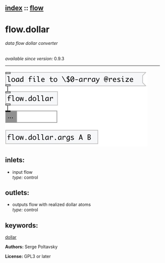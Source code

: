[index](index.html) :: [flow](category_flow.html)
---

# flow.dollar

###### data flow dollar converter

*available since version:* 0.9.3

---




[![example](../examples/img/flow.dollar.jpg)](../examples/pd/flow.dollar.pd)









## inlets:

* input flow<br>
_type:_ control



## outlets:

* outputs flow with realized dollar atoms<br>
_type:_ control



## keywords:

[dollar](keywords/dollar.html)






**Authors:** Serge Poltavsky




**License:** GPL3 or later






